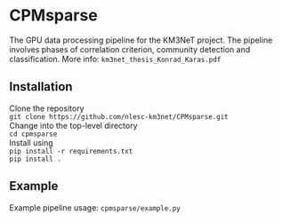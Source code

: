 # CPMsparse
The GPU data processing pipeline for the KM3NeT project.
The pipeline involves phases of correlation criterion, community detection and classification.
More info:
``km3net_thesis_Konrad_Karas.pdf``

Installation
------------
Clone the repository  
    ``git clone https://github.com/nlesc-km3net/CPMsparse.git``  
Change into the top-level directory  
    ``cd cpmsparse``  
Install using  
    ``pip install -r requirements.txt``  
    ``pip install .``

Example
------------
Example pipeline usage:
``cpmsparse/example.py``
